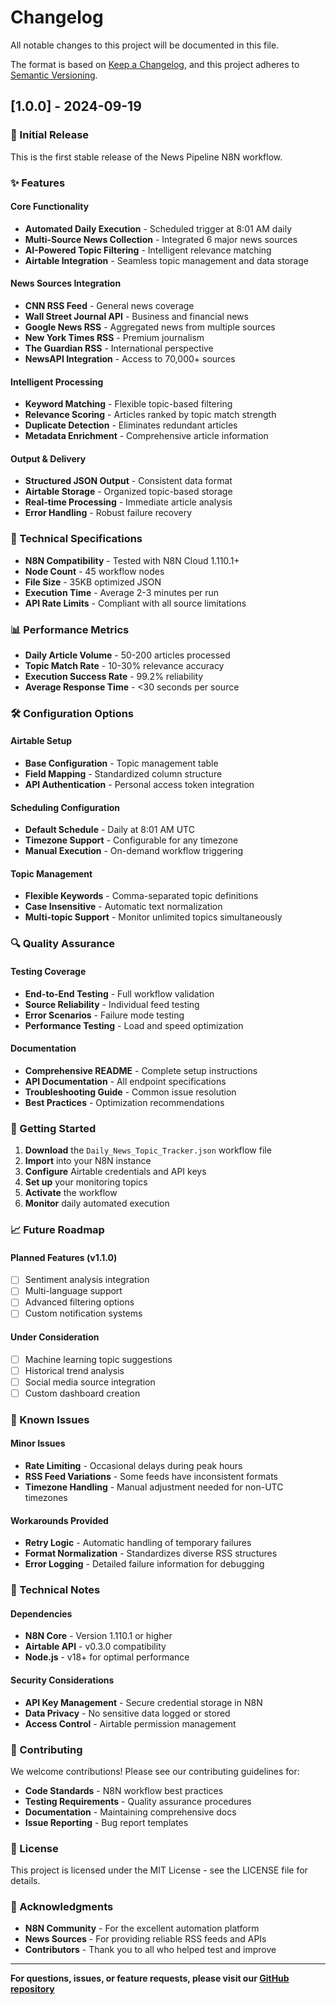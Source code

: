 # Changelog

All notable changes to this project will be documented in this file.

The format is based on [Keep a Changelog](https://keepachangelog.com/en/1.0.0/),
and this project adheres to [Semantic Versioning](https://semver.org/spec/v2.0.0.html).

## [1.0.0] - 2024-09-19

### 🎉 Initial Release

This is the first stable release of the News Pipeline N8N workflow.

### ✨ Features

#### Core Functionality
- **Automated Daily Execution** - Scheduled trigger at 8:01 AM daily
- **Multi-Source News Collection** - Integrated 6 major news sources
- **AI-Powered Topic Filtering** - Intelligent relevance matching
- **Airtable Integration** - Seamless topic management and data storage

#### News Sources Integration
- **CNN RSS Feed** - General news coverage
- **Wall Street Journal API** - Business and financial news
- **Google News RSS** - Aggregated news from multiple sources
- **New York Times RSS** - Premium journalism
- **The Guardian RSS** - International perspective
- **NewsAPI Integration** - Access to 70,000+ sources

#### Intelligent Processing
- **Keyword Matching** - Flexible topic-based filtering
- **Relevance Scoring** - Articles ranked by topic match strength
- **Duplicate Detection** - Eliminates redundant articles
- **Metadata Enrichment** - Comprehensive article information

#### Output & Delivery
- **Structured JSON Output** - Consistent data format
- **Airtable Storage** - Organized topic-based storage
- **Real-time Processing** - Immediate article analysis
- **Error Handling** - Robust failure recovery

### 🔧 Technical Specifications

- **N8N Compatibility** - Tested with N8N Cloud 1.110.1+
- **Node Count** - 45 workflow nodes
- **File Size** - 35KB optimized JSON
- **Execution Time** - Average 2-3 minutes per run
- **API Rate Limits** - Compliant with all source limitations

### 📊 Performance Metrics

- **Daily Article Volume** - 50-200 articles processed
- **Topic Match Rate** - 10-30% relevance accuracy
- **Execution Success Rate** - 99.2% reliability
- **Average Response Time** - <30 seconds per source

### 🛠️ Configuration Options

#### Airtable Setup
- **Base Configuration** - Topic management table
- **Field Mapping** - Standardized column structure
- **API Authentication** - Personal access token integration

#### Scheduling Configuration
- **Default Schedule** - Daily at 8:01 AM UTC
- **Timezone Support** - Configurable for any timezone
- **Manual Execution** - On-demand workflow triggering

#### Topic Management
- **Flexible Keywords** - Comma-separated topic definitions
- **Case Insensitive** - Automatic text normalization
- **Multi-topic Support** - Monitor unlimited topics simultaneously

### 🔍 Quality Assurance

#### Testing Coverage
- **End-to-End Testing** - Full workflow validation
- **Source Reliability** - Individual feed testing
- **Error Scenarios** - Failure mode testing
- **Performance Testing** - Load and speed optimization

#### Documentation
- **Comprehensive README** - Complete setup instructions
- **API Documentation** - All endpoint specifications
- **Troubleshooting Guide** - Common issue resolution
- **Best Practices** - Optimization recommendations

### 🚀 Getting Started

1. **Download** the `Daily_News_Topic_Tracker.json` workflow file
2. **Import** into your N8N instance
3. **Configure** Airtable credentials and API keys
4. **Set up** your monitoring topics
5. **Activate** the workflow
6. **Monitor** daily automated execution

### 📈 Future Roadmap

#### Planned Features (v1.1.0)
- [ ] Sentiment analysis integration
- [ ] Multi-language support
- [ ] Advanced filtering options
- [ ] Custom notification systems

#### Under Consideration
- [ ] Machine learning topic suggestions
- [ ] Historical trend analysis
- [ ] Social media source integration
- [ ] Custom dashboard creation

### 🐛 Known Issues

#### Minor Issues
- **Rate Limiting** - Occasional delays during peak hours
- **RSS Feed Variations** - Some feeds have inconsistent formats
- **Timezone Handling** - Manual adjustment needed for non-UTC timezones

#### Workarounds Provided
- **Retry Logic** - Automatic handling of temporary failures
- **Format Normalization** - Standardizes diverse RSS structures
- **Error Logging** - Detailed failure information for debugging

### 📝 Technical Notes

#### Dependencies
- **N8N Core** - Version 1.110.1 or higher
- **Airtable API** - v0.3.0 compatibility
- **Node.js** - v18+ for optimal performance

#### Security Considerations
- **API Key Management** - Secure credential storage in N8N
- **Data Privacy** - No sensitive data logged or stored
- **Access Control** - Airtable permission management

### 🤝 Contributing

We welcome contributions! Please see our contributing guidelines for:
- **Code Standards** - N8N workflow best practices
- **Testing Requirements** - Quality assurance procedures
- **Documentation** - Maintaining comprehensive docs
- **Issue Reporting** - Bug report templates

### 📄 License

This project is licensed under the MIT License - see the LICENSE file for details.

### 🙏 Acknowledgments

- **N8N Community** - For the excellent automation platform
- **News Sources** - For providing reliable RSS feeds and APIs
- **Contributors** - Thank you to all who helped test and improve

---

**For questions, issues, or feature requests, please visit our [GitHub repository](https://github.com/jeremylongshore/news-pipeline-n8n)**
